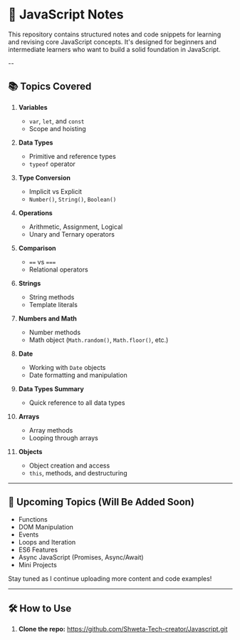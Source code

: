# 📘 JavaScript Notes

This repository contains structured notes and code snippets for learning and revising core JavaScript concepts. It's designed for beginners and intermediate learners who want to build a solid foundation in JavaScript.

--

## 📚 Topics Covered

1. **Variables**
   - `var`, `let`, and `const`
   - Scope and hoisting

2. **Data Types**
   - Primitive and reference types
   - `typeof` operator

3. **Type Conversion**
   - Implicit vs Explicit
   - `Number()`, `String()`, `Boolean()`

4. **Operations**
   - Arithmetic, Assignment, Logical
   - Unary and Ternary operators

5. **Comparison**
   - `==` vs `===`
   - Relational operators

6. **Strings**
   - String methods
   - Template literals

7. **Numbers and Math**
   - Number methods
   - Math object (`Math.random()`, `Math.floor()`, etc.)

8. **Date**
   - Working with `Date` objects
   - Date formatting and manipulation

9. **Data Types Summary**
   - Quick reference to all data types

10. **Arrays**
    - Array methods
    - Looping through arrays

11. **Objects**
    - Object creation and access
    - `this`, methods, and destructuring

---

## 🧠 Upcoming Topics (Will Be Added Soon)

- Functions
- DOM Manipulation
- Events
- Loops and Iteration
- ES6 Features
- Async JavaScript (Promises, Async/Await)
- Mini Projects

Stay tuned as I continue uploading more content and code examples!

---

## 🛠 How to Use

1. **Clone the repo:**
   https://github.com/Shweta-Tech-creator/Javascript.git
   
